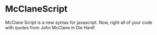 McClaneScript
=============

McClane Script is a new syntax for javascript. Now, right all of your code with quotes from John McClane in Die Hard!
